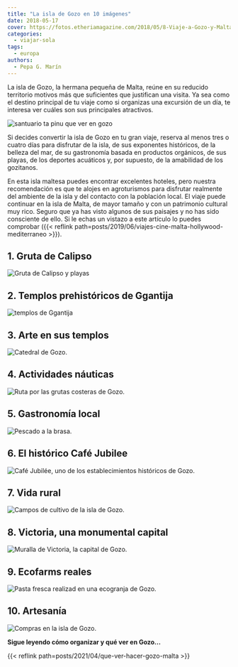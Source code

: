 ```yaml
---
title: "La isla de Gozo en 10 imágenes"
date: 2018-05-17
cover: https://fotos.etheriamagazine.com/2018/05/8-Viaje-a-Gozo-y-Malta-Viñedos.jpg
categories: 
  - viajar-sola
tags: 
  - europa
authors: 
  - Pepa G. Marín
---
```


La isla de Gozo, la hermana pequeña de Malta, reúne en su reducido territorio motivos 
más que suficientes que justifican una visita. Ya sea como el destino principal de tu 
viaje como si organizas una excursión de un día, te interesa ver cuáles son sus 
principales atractivos. 

![santuario ta pinu que ver en gozo](https://fotos.etheriamagazine.com/2018/05/iglesia-ta-pinu-gozo.jpg "Basílica del Santuario Nacional de la Santísima Virgen de Ta ‘Pinu. © Timofey Borozdin")

Si decides convertir la isla de Gozo en tu gran viaje, reserva al menos tres o cuatro 
días para disfrutar de la isla, de sus exponentes históricos, de la belleza del mar, de 
su gastronomía basada en productos orgánicos, de sus playas, de los deportes acuáticos 
y, por supuesto, de la amabilidad de los gozitanos. 

En esta isla maltesa puedes encontrar excelentes hoteles, pero nuestra recomendación es 
que te alojes en agroturismos para disfrutar realmente del ambiente de la isla y del 
contacto con la población local. El viaje puede continuar en la isla de Malta, de mayor 
tamaño y con un patrimonio cultural muy rico. Seguro que ya has visto algunos de sus 
paisajes y no has sido consciente de ello. Si le echas un vistazo a este artículo lo 
puedes comprobar ({{< reflink 
path=posts/2019/06/viajes-cine-malta-hollywood-mediterraneo >}}). 

## 1\. Gruta de Calipso

![Gruta de Calipso y playas](https://fotos.etheriamagazine.com/2018/05/1-Viaje-a-Gozo-y-Malta-Gruta-Calipso.jpg "Gruta de Calipso y playas.")

## 2\. Templos prehistóricos de Ggantija

![templos de Ggantija](https://fotos.etheriamagazine.com/2018/05/7-Viaje-a-Gozo-y-Malta-Ruinas-Ggantija.jpg "Templos de Ggantija")

## 3\. Arte en sus templos

![Catedral de Gozo.](https://fotos.etheriamagazine.com/2018/05/2-Viaje-a-Gozo-y-Malta-Iglesia-Victoria.jpg "Catedral de Gozo.")

## 4\. Actividades náuticas

![Ruta por las grutas costeras de Gozo.](https://fotos.etheriamagazine.com/2018/05/5-Viaje-a-Gozo-y-Malta.jpg "Ruta por las grutas costeras de Gozo.")

## 5\. Gastronomía local

![Pescado a la brasa.](https://fotos.etheriamagazine.com/2018/05/10-Viaje-a-Gozo-y-Malta-Pescado.jpg "Pescado a la brasa.")

## 6\. El histórico Café Jubilee

![Café Jubilée, uno de los establecimientos históricos de Gozo.](https://fotos.etheriamagazine.com/2018/05/3-Viaje-a-Gozo-y-Malta-Cafe-Jubile.jpg "Café Jubilée, uno de los establecimientos históricos de Gozo.")

## 7\. Vida rural

![Campos de cultivo de la isla de Gozo.](https://fotos.etheriamagazine.com/2018/05/8-Viaje-a-Gozo-y-Malta-Viñedos.jpg "Campos de cultivo de la isla de Gozo.")

## 8\. Victoria, una monumental capital

![Muralla de Victoria, la capital de Gozo.](https://fotos.etheriamagazine.com/2018/05/4-Viaje-a-Gozo-y-Malta-Muralla-Ciutadella.jpg "Muralla de Victoria, la capital de Gozo.")

## 9\. Ecofarms reales

![Pasta fresca realizad en una ecogranja de Gozo.](https://fotos.etheriamagazine.com/2018/05/6-Viaje-a-Gozo-y-Malta-Riccardo.jpg "Pasta fresca realizad en una ecogranja de Gozo.")

## 10\. Artesanía

![Compras en la isla de Gozo.](https://fotos.etheriamagazine.com/2018/05/9-Viaje-a-Gozo-y-Malta-Compras.jpg "Compras en la isla de Gozo.")

**Sigue leyendo cómo organizar y qué ver en Gozo...** 

{{< reflink path=posts/2021/04/que-ver-hacer-gozo-malta >}}
